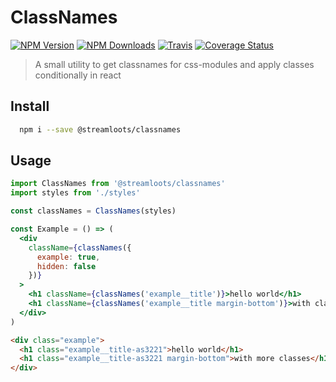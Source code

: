 # ClassNames
[![NPM Version](https://img.shields.io/npm/v/@streamloots/classnames.svg)](https://www.npmjs.com/package/@streamloots/classnames) [![NPM Downloads](https://img.shields.io/npm/dm/@streamloots/classnames.svg)](https://www.npmjs.com/package/@streamloots/classnames) [![Travis](https://travis-ci.org/@streamloots/classnames.svg?branch=master)](https://travis-ci.org/streamloots/classnames) [![Coverage Status](https://coveralls.io/repos/github/streamloots/classnames/badge.svg?branch=master)](https://coveralls.io/github/streamloots/classnames?branch=master)


> A small utility to get classnames for css-modules and apply classes conditionally in react

## Install

```sh
  npm i --save @streamloots/classnames
```

## Usage

```jsx
import ClassNames from '@streamloots/classnames'
import styles from './styles'

const classNames = ClassNames(styles)

const Example = () => (
  <div
    className={classNames({
      example: true,
      hidden: false
    })}
  >
    <h1 className={classNames('example__title')}>hello world</h1>
    <h1 className={classNames('example__title margin-bottom')}>with classes</h1>
  </div>
)
```

```html
<div class="example">
  <h1 class="example__title-as3221">hello world</h1>
  <h1 class="example__title-as3221 margin-bottom">with more classes</h1>
</div>
```
